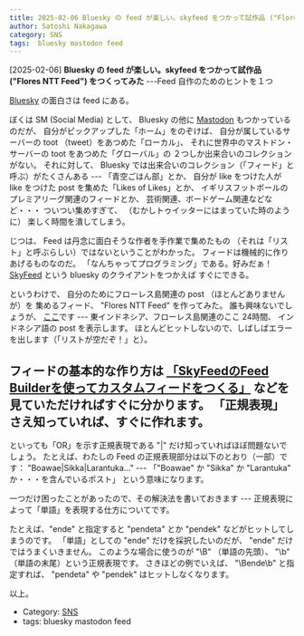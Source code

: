```yaml
---
title: 2025-02-06 Bluesky の feed が楽しい。skyfeed をつかって試作品 ("Flores NTT Feed") をつくってみた ---Feed 自作のためのヒントを１つ
author: Satoshi Nakagawa
category: SNS
tags:  bluesky mastodon feed
---
```


[2025-02-06] **Bluesky の feed が楽しい。skyfeed をつかって試作品 ("Flores NTT Feed") をつくってみた**  ---Feed 自作のためのヒントを１つ

 [Bluesky](https://bsky.app/) の面白さは feed にある。

 ぼくは SM (Social Media) として、
Bluesky の他に
[Mastodon](https://mastodon.social/) もつかっているのだが、
自分がピックアップした「ホーム」をのぞけば、
自分が属しているサーバーの toot （tweet）をあつめた「ローカル」、
それに世界中のマストドン・サーバーの toot をあつめた「グローバル」の
２つしか出来合いのコレクションがない。
それに対して、
Bluesky では出来合いのコレクション（「フィード」と呼ぶ）がたくさんある ---
「青空ごはん部」とか、
自分が like をつけた人が like をつけた post を集めた「Likes of Likes」とか、
イギリスフットボールのプレミアリーグ関連のフィードとか、
芸術関連、ボードゲーム関連などなど・・・
ついつい集めすぎて、
（むかしトゥイッターにはまっていた時のように）
楽しく時間を潰してしまう。

 じつは、
Feed は丹念に面白そうな作者を手作業で集めたもの
（それは「リスト」と呼ぶらしい）ではないということがわかった。
フィードは機械的に作りあげるものなのだ。
「なんちゃってプログラミング」である。好みだぁ！
[SkyFeed](https://skyfeed.app/) という bluesky のクライアントをつかえば
すぐにできる。

 というわけで、
自分のためにフローレス島関連の post （ほとんどありませんが）を
集めるフィード、
"Flores NTT Feed" を作ってみた。
誰も興味ないでしょうが、
[ここ]( https://bsky.app/profile/did:plc:yssbtwvrlxlty7ecn622imr5/feed/aaamuwbtuhoym)です ---
東インドネシア、フローレス島関連のここ 24時間、
インドネシア語の post を表示します。
ほとんどヒットしないので、しばしばエラーを出します（「リストが空だぞ！」と）。

 フィードの基本的な作り方は
[「SkyFeedのFeed Builderを使ってカスタムフィードをつくる」](https://scrapbox.io/Bluesky/SkyFeed%E3%81%AEFeed_Builder%E3%82%92%E4%BD%BF%E3%81%A3%E3%81%A6%E3%82%AB%E3%82%B9%E3%82%BF%E3%83%A0%E3%83%95%E3%82%A3%E3%83%BC%E3%83%89%E3%82%92%E3%81%A4%E3%81%8F%E3%82%8B) などを
見ていただければすぐに分かります。
「正規表現」さえ知っていれば、すぐに作れます。
---
といっても「OR」を示す正規表現である
"|" だけ知っていればほぼ問題ないでしょう。
たとえば、わたしの Feed の正規表現部分は以下のとおり（一部）です：
"Boawae|Sikka|Larantuka..." ---
「"Boawae" か "Sikka" か "Larantuka" か・・・を含んでいるポスト」
という意味になります。

 一つだけ困ったことがあったので、その解決法を書いておきます ---
正規表現によって「単語」を表現する仕方についてです。

 たとえば、"ende" と指定すると
"pendeta" とか "pendek" などがヒットしてしまうのです。
「単語」としての "ende" だけを採択したいのだが、
"ende" だけではうまくいきません。
このような場合に使うのが "\B" （単語の先頭）、
"\b" （単語の末尾）という正規表現です。
さきほどの例でいえば、
"\Bende\b" と指定すれば、
"pendeta" や "pendek" はヒットしなくなります。

 以上。

- Category: [SNS](https://merapano.github.io/categories.html#SNS)
- tags:  bluesky mastodon feed

